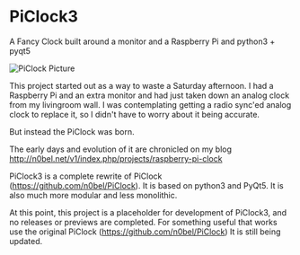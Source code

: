 # PiClock3
A Fancy Clock built around a monitor and a Raspberry Pi and python3 + pyqt5

![PiClock Picture](https://raw.githubusercontent.com/n0bel/PiClock/master/Pictures/20150307_222711.jpg)

This project started out as a way to waste a Saturday afternoon.
I had a Raspberry Pi and an extra monitor and had just taken down an analog clock from my livingroom wall.
I was contemplating getting a radio sync'ed analog clock to replace it, so I didn't have to worry about
it being accurate.

But instead the PiClock was born.

The early days and evolution of it are chronicled on my blog http://n0bel.net/v1/index.php/projects/raspberry-pi-clock

PiClock3 is a complete rewrite of PiClock (https://github.com/n0bel/PiClock).  It is based on python3 and PyQt5.   It is also
much more modular and less monolithic.

At this point, this project is a placeholder for development of PiClock3, and no releases
or previews are completed.   For something useful that works use the original PiClock (https://github.com/n0bel/PiClock)  It is still being updated.
